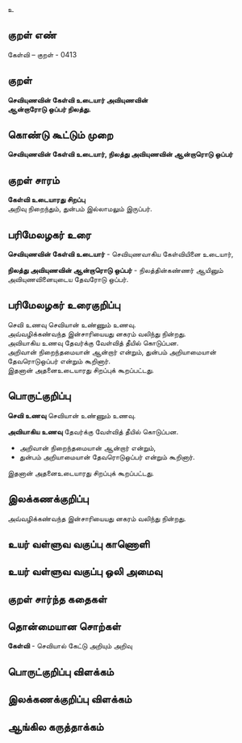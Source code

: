 உ

## குறள் எண் 

கேள்வி – குறள் - 0413  

## குறள் 

**செவியுணவின் கேள்வி உடையார் அவியுணவின்  
ஆன்றாரோடு ஒப்பர் நிலத்து.**

## கொண்டு கூட்டும் முறை

**செவியுணவின் கேள்வி உடையார், நிலத்து அவியுணவின் ஆன்றாரொடு ஒப்பர்**

## குறள் சாரம் 

**கேள்வி உடையாரது சிறப்பு**  
அறிவு நிறைந்தும், துன்பம் இல்லாமலும் இருப்பர்.

## பரிமேலழகர் உரை

**செவியுணவின் கேள்வி உடையார்** - செவியுணவாகிய கேள்வியினை உடையார்,  

**நிலத்து அவியுணவின் ஆன்றாரொடு ஒப்பர்** - நிலத்தின்கண்ணர் ஆயினும் அவியுணவினையுடைய தேவரோடு ஒப்பர். 

## பரிமேலழகர் உரைகுறிப்பு   

செவி உணவு  செவியான் உண்ணும் உணவு.  
அவ்வழிக்கண்வந்த இன்சாரியையது னகரம் வலிந்து நின்றது.  
அவியாகிய உணவு தேவர்க்கு வேள்வித் தீயில் கொடுப்பன.   
அறிவான் நிறைந்தமையான் ஆன்றார் என்றும், துன்பம் அறியாமையான் தேவரொடுஒப்பர் என்றும் கூறினார்.  
இதனான் அதனைஉடையாரது சிறப்புக் கூறப்பட்டது.   

## பொருட்குறிப்பு 

**செவி உணவு**  செவியான் உண்ணும் உணவு. 

**அவியாகிய உணவு** தேவர்க்கு வேள்வித் தீயில் கொடுப்பன.   

* அறிவான் நிறைந்தமையான் ஆன்றார் என்றும்,  
* துன்பம் அறியாமையான் தேவரொடுஒப்பர் என்றும் கூறினார்.  

இதனான் அதனைஉடையாரது சிறப்புக் கூறப்பட்டது.     

## இலக்கணக்குறிப்பு  

அவ்வழிக்கண்வந்த இன்சாரியையது னகரம் வலிந்து நின்றது.   

## உயர் வள்ளுவ வகுப்பு காணொளி


## உயர் வள்ளுவ வகுப்பு ஒலி அமைவு 

 
## குறள் சார்ந்த கதைகள் 


## தொன்மையான சொற்கள்

**கேள்வி** - செவியால் கேட்டு அறியும் அறிவு  

## பொருட்குறிப்பு விளக்கம்


## இலக்கணக்குறிப்பு விளக்கம்


## ஆங்கில கருத்தாக்கம் 



